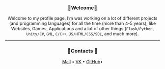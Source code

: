 <h3 align="center">💬Welcome💬</h3>
<p align="center">
  Welcome to my profile page, I’m was working on a lot of different projects (and programming languages) for all the time (more than 4-5 years), like Websites, Games, Applications and a lot of other things (<code>Flask/Python</code>, <code>Unity/C#</code>, <code>GML</code>, <code>C/C++</code>, <code>JS/HTML/CSS/SQL</code>, and much more).
</p>
<hr>
<h3 align="center">📧Contacts 📧</h3>
<p align="center">
  <a href="mailto: kirill_zhosul@vk.com">Mail</a> •
  <a href="https://vk.com/kirillzhosul">VK</a> •
  <a href="https://github.com/kirillzhosul">GitHub</a>•
</p>
